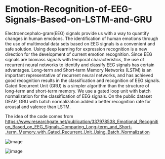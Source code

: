 # Emotion-Recognition-of-EEG-Signals-Based-on-LSTM-and-GRU
Electroencephalo-gram(EEG) signals provide us with a way to quantify changes in human emotions. The identification of human emotions through the use of multimodal data sets based on EEG signals is a convenient and safe solution. Using deep learning for expression recognition is a new direction for the development of current emotion recognition. Since EEG signals are biomass signals with temporal characteristics, the use of recurrent neural networks to identify and classify EEG signals has certain advantages. Long-term and Short-term Memory Networks (LSTM) is an important representative of recurrent neural networks, and has achieved good recognition results in the classification and recognition of EEG signals. Gated Recurrent Unit (GRU) is a simpler algorithm than the structure of long-term and short-term memory. We use a gated loop unit with batch normalization for the classification of EEG signals. On the public dataset DEAP, GRU with batch normalization added a better recognition rate for arousal and valence than LSTM. 

The idea of the code comes from https://www.researchgate.net/publication/337978538_Emotional_Recognition_Based_on_EEG_Signals_Comparing_Long-term_and_Short-_term_Memory_with_Gated_Recurrent_Unit_Using_Batch_Normalization

![image](https://github.com/dafei2017/Emotion-Recognition-of-EEG-Signals-Based-on-LSTM-and-GRU/blob/readme-edits/basic_lstm_cell.png)

![image](https://github.com/dafei2017/Emotion-Recognition-of-EEG-Signals-Based-on-LSTM-and-GRU/blob/readme-edits/basic_lstm_cell.png)

